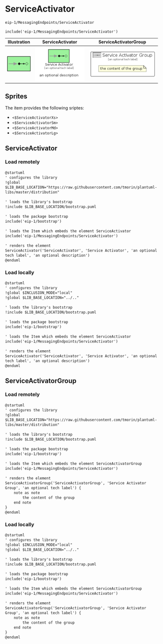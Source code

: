 # ServiceActivator


```text
eip-1/MessagingEndpoints/ServiceActivator
```

```text
include('eip-1/MessagingEndpoints/ServiceActivator')
```



| Illustration | ServiceActivator | ServiceActivatorGroup |
| :---: | :---: | :---: |
| ![illustration for Illustration](../../eip-1/MessagingEndpoints/ServiceActivator.png) | ![illustration for ServiceActivator](../../eip-1/MessagingEndpoints/ServiceActivator.Local.png) | ![illustration for ServiceActivatorGroup](../../eip-1/MessagingEndpoints/ServiceActivatorGroup.Local.png) |



## Sprites
The item provides the following sriptes:

- `<$ServiceActivatorXs>`
- `<$ServiceActivatorSm>`
- `<$ServiceActivatorMd>`
- `<$ServiceActivatorLg>`





## ServiceActivator

### Load remotely
```plantuml
@startuml
' configures the library
!global $LIB_BASE_LOCATION="https://raw.githubusercontent.com/tmorin/plantuml-libs/master/distribution"

' loads the library's bootstrap
!include $LIB_BASE_LOCATION/bootstrap.puml

' loads the package bootstrap
include('eip-1/bootstrap')

' loads the Item which embeds the element ServiceActivator
include('eip-1/MessagingEndpoints/ServiceActivator')

' renders the element
ServiceActivator('ServiceActivator', 'Service Activator', 'an optional tech label', 'an optional description')
@enduml
```

### Load locally
```plantuml
@startuml
' configures the library
!global $INCLUSION_MODE="local"
!global $LIB_BASE_LOCATION="../.."

' loads the library's bootstrap
!include $LIB_BASE_LOCATION/bootstrap.puml

' loads the package bootstrap
include('eip-1/bootstrap')

' loads the Item which embeds the element ServiceActivator
include('eip-1/MessagingEndpoints/ServiceActivator')

' renders the element
ServiceActivator('ServiceActivator', 'Service Activator', 'an optional tech label', 'an optional description')
@enduml
```

## ServiceActivatorGroup

### Load remotely
```plantuml
@startuml
' configures the library
!global $LIB_BASE_LOCATION="https://raw.githubusercontent.com/tmorin/plantuml-libs/master/distribution"

' loads the library's bootstrap
!include $LIB_BASE_LOCATION/bootstrap.puml

' loads the package bootstrap
include('eip-1/bootstrap')

' loads the Item which embeds the element ServiceActivatorGroup
include('eip-1/MessagingEndpoints/ServiceActivator')

' renders the element
ServiceActivatorGroup('ServiceActivatorGroup', 'Service Activator Group', 'an optional tech label') {
    note as note
        the content of the group
    end note
}
@enduml
```

### Load locally
```plantuml
@startuml
' configures the library
!global $INCLUSION_MODE="local"
!global $LIB_BASE_LOCATION="../.."

' loads the library's bootstrap
!include $LIB_BASE_LOCATION/bootstrap.puml

' loads the package bootstrap
include('eip-1/bootstrap')

' loads the Item which embeds the element ServiceActivatorGroup
include('eip-1/MessagingEndpoints/ServiceActivator')

' renders the element
ServiceActivatorGroup('ServiceActivatorGroup', 'Service Activator Group', 'an optional tech label') {
    note as note
        the content of the group
    end note
}
@enduml
```

